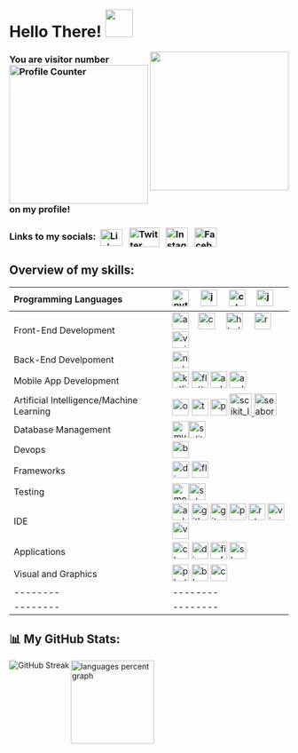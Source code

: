 # Hello There! <img src="https://media.giphy.com/media/v1.Y2lkPTc5MGI3NjExYThldjk3NmRqYXB5bGxmdzE4ZzI5d2c2bXhlZ2l0cTl4NGxzdWh5dSZlcD12MV9pbnRlcm5hbF9naWZfYnlfaWQmY3Q9cw/w1OBpBd7kJqHrJnJ13/giphy.gif" width="50px">

<img align = "right" height = "250" src = "https://media.giphy.com/media/v1.Y2lkPTc5MGI3NjExbTNiYndtMDYzaHl5M3hxcDZnN20yNXd0OWI5amM2MHdveXpsMGo2ciZlcD12MV9pbnRlcm5hbF9naWZfYnlfaWQmY3Q9cw/9Vozsrukh9ZIs/giphy.gif" />

### You are visitor number <img src="https://profile-counter.glitch.me/iamrishigandhi/count.svg?" alt="Profile Counter" width="250" /> on my profile!

### Links to my socials:&nbsp; <a href="https://www.linkedin.com/in/iamrishigandhi/" target="_blank"><img align="center" src="https://raw.githubusercontent.com/rahuldkjain/github-profile-readme-generator/master/src/images/icons/Social/linked-in-alt.svg" alt="LinkedIn" height="30" width="40" /></a> &nbsp; <a href="https://twitter.com/i8rishigandhi" target="_blank"><img align="center" src="https://img.shields.io/badge/X-black.svg?logo=X" alt="Twitter" height="35" width="55" /></a> &nbsp; <a href="https://www.instagram.com/iamrishigandhi/" target="_blank"><img align="center" src="https://raw.githubusercontent.com/rahuldkjain/github-profile-readme-generator/master/src/images/icons/Social/instagram.svg" alt="Instagram" height="35" width="40" /></a> &nbsp; <a href="https://www.facebook.com/iamrishigandhi/" target="_blank"><img align="center" src="https://raw.githubusercontent.com/rahuldkjain/github-profile-readme-generator/master/src/images/icons/Social/facebook.svg" alt="Facebook" height="35" width="40" /></a> &nbsp;

## Overview of my skills:

| Programming Languages | <img src="https://skillicons.dev/icons?i=py" height="30" alt="python logo"  /> <img width="12" /> <img src="https://skillicons.dev/icons?i=js" height="30" alt="javascript logo"  /> <img width="12" />  <img src="https://cdn.jsdelivr.net/gh/devicons/devicon/icons/cplusplus/cplusplus-original.svg" height="30" alt="cplusplus logo"  /> <img width="12" /> <img src="https://skillicons.dev/icons?i=java" height="30" alt="java logo"  />|
| :-------- | :---------- |
| Front-End Development | <img src="https://cdn.jsdelivr.net/gh/devicons/devicon/icons/angularjs/angularjs-original.svg" height="30" alt="angularjs logo"  /> <img width="12" /><img src="https://cdn.jsdelivr.net/gh/devicons/devicon/icons/css3/css3-original.svg" height="30" alt="css3 logo"  /> <img width="12" /> <img src="https://skillicons.dev/icons?i=html" height="30" alt="html5 logo"  /> <img width="12" /> <img src="https://skillicons.dev/icons?i=react" height="30" alt="react logo"  /> <img width="12" /> <img src="https://cdn.simpleicons.org/vuedotjs/4FC08D" height="30" alt="vuejs logo"  /> |
| Back-End Develpoment | <img src="https://cdn.jsdelivr.net/gh/devicons/devicon/icons/nodejs/nodejs-original.svg" height="30" alt="nodejs logo"  /> |
| Mobile App Development | <img src="https://cdn.jsdelivr.net/gh/devicons/devicon/icons/kotlin/kotlin-original.svg" height="30" alt="kotlin logo"  /> <img src="https://cdn.jsdelivr.net/gh/devicons/devicon/icons/flutter/flutter-original.svg" height="30" alt="flutter logo"  /> <img src="https://cdn.simpleicons.org/android/3DDC84" height="30" alt="android logo"  /> <img src="https://cdn.simpleicons.org/apple/000000" height="30" alt="apple logo"  /> |
| Artificial Intelligence/Machine Learning | <img src="https://cdn.jsdelivr.net/gh/devicons/devicon/icons/opencv/opencv-original.svg" height="30" alt="opencv logo"  /> <img src="https://cdn.jsdelivr.net/gh/devicons/devicon/icons/tensorflow/tensorflow-original.svg" height="30" alt="tensorflow logo"  /> <img src="https://cdn.jsdelivr.net/gh/devicons/devicon/icons/pandas/pandas-original.svg" height="30" alt="pandas logo"  /> <a href="https://scikit-learn.org/" target="_blank" rel="noreferrer"> <img src="https://upload.wikimedia.org/wikipedia/commons/0/05/Scikit_learn_logo_small.svg" alt="scikit_learn" width="40" height="40"/> </a> <a href="https://seaborn.pydata.org/" target="_blank" rel="noreferrer"> <img src="https://seaborn.pydata.org/_images/logo-mark-lightbg.svg" alt="seaborn" width="40" height="40"/> </a>  |
| Database Management | <img src="https://cdn.jsdelivr.net/gh/devicons/devicon/icons/mysql/mysql-original.svg" height="30" alt="mysql logo"/><img src="https://cdn.jsdelivr.net/gh/devicons/devicon/icons/sqlite/sqlite-original.svg" height="30" alt="sqlite logo"/> |
| Devops | <img src="https://cdn.simpleicons.org/gnubash/4EAA25" height="30" alt="bash logo"  /> |
| Frameworks | <img src="https://skillicons.dev/icons?i=django" height="30" alt="django logo"  /> <img src="https://skillicons.dev/icons?i=flask" height="30" alt="flask logo"  /> |
| Testing |   <img src="https://cdn.simpleicons.org/mocha/8D6748" height="30" alt="mocha logo"  /><img src="https://cdn.simpleicons.org/selenium/43B02A" height="30" alt="selenium logo"  /> |
| IDE | <img src="https://cdn.simpleicons.org/androidstudio/3DDC84" height="30" alt="androidstudio logo"  /> <img src="https://skillicons.dev/icons?i=github" height="30" alt="github logo"  /> <img src="https://cdn.simpleicons.org/git/F05032" height="30" alt="git logo"  /> <img src="https://cdn.simpleicons.org/pycharm/000000" height="30" alt="pycharm logo"  /> <img src="https://cdn.simpleicons.org/rstudio/75AADB" height="30" alt="rstudio logo"  /> <img src="https://cdn.simpleicons.org/visualstudio/5C2D91" height="30" alt="visualstudio logo"  /> <img src="https://cdn.jsdelivr.net/gh/devicons/devicon/icons/vscode/vscode-original.svg" height="30" alt="vscode logo"  /> |
| Applications | <img src="https://cdn.jsdelivr.net/gh/devicons/devicon/icons/chrome/chrome-original.svg" height="30" alt="chrome logo"  /> <img src="https://cdn.simpleicons.org/discord/5865F2" height="30" alt="discord logo"  /> <img src="https://cdn.simpleicons.org/firefox/FF7139" height="30" alt="firefox logo"  /> <img src="https://cdn.jsdelivr.net/gh/devicons/devicon/icons/slack/slack-original.svg" height="30" alt="slack logo"  /> |
| Visual and Graphics | <img src="https://cdn.simpleicons.org/adobephotoshop/31A8FF" height="30" alt="photoshop logo"  /> <img src="https://cdn.simpleicons.org/blender/F5792A" height="30" alt="blender logo"  /> <img src="https://cdn.simpleicons.org/canva/00C4CC" height="30" alt="canva logo"  />|
| -------- | -------- |
| -------- | -------- |




## 📊 My GitHub Stats:
<img align ="left" src="https://github-readme-streak-stats.herokuapp.com?user=iamrishigandhi&theme=vision-friendly-dark&hide_border=true&mode=daily&card_width=468" alt="GitHub Streak" />

<img align = "left" src="https://github-readme-stats.vercel.app/api/top-langs/?username=iamrishigandhi&locale=en&hide_title=false&layout=compact&card_width=436&langs_count=6&theme=vision-friendly-dark&hide_border=true&include_all_commits=true&count_private=true" height="150" alt="languages percent graph" /> <br/>
